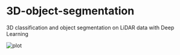 # 3D-object-segmentation
3D classification and object segmentation on LiDAR data with Deep Learning

![plot](https://github.com/marionacaros/3D-object-segmentation/doc/framework.png)
